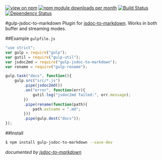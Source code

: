 [![view on npm](http://img.shields.io/npm/v/gulp-jsdoc-to-markdown.svg)](https://www.npmjs.org/package/gulp-jsdoc-to-markdown)
[![npm module downloads per month](http://img.shields.io/npm/dm/gulp-jsdoc-to-markdown.svg)](https://www.npmjs.org/package/gulp-jsdoc-to-markdown)
[![Build Status](https://travis-ci.org/75lb/gulp-jsdoc-to-markdown.svg?branch=master)](https://travis-ci.org/75lb/gulp-jsdoc-to-markdown)
[![Dependency Status](https://david-dm.org/75lb/gulp-jsdoc-to-markdown.svg)](https://david-dm.org/75lb/gulp-jsdoc-to-markdown)

#gulp-jsdoc-to-markdown
Plugin for [jsdoc-to-markdown](https://github.com/75lb/jsdoc-to-markdown). Works in both buffer and streaming modes.

##Example `gulpfile.js`
```js
"use strict";
var gulp = require("gulp");
var gutil = require("gulp-util");
var jsdoc2md = require("gulp-jsdoc-to-markdown");
var rename = require("gulp-rename");

gulp.task("docs", function(){
    gulp.src("src/*.js")
        .pipe(jsdoc2md())
        .on("error", function(err){
            gutil.log("jsdoc2md failed:", err.message);
        })
        .pipe(rename(function(path){
            path.extname = ".md";
        }))
        .pipe(gulp.dest("docs"));
});
```

##Install
```sh
$ npm install gulp-jsdoc-to-markdown --save-dev
```

*documented by [jsdoc-to-markdown](https://github.com/75lb/jsdoc-to-markdown)*
